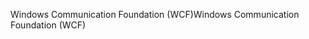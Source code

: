 <span data-ttu-id="57544-101">Windows Communication Foundation (WCF)</span><span class="sxs-lookup"><span data-stu-id="57544-101">Windows Communication Foundation (WCF)</span></span>